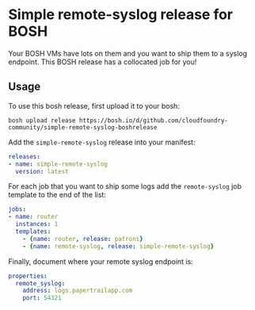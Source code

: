 Simple remote-syslog release for BOSH
=====================================

Your BOSH VMs have lots on them and you want to ship them to a syslog endpoint. This BOSH release has a collocated job for you!

Usage
-----

To use this bosh release, first upload it to your bosh:

```
bosh upload release https://bosh.io/d/github.com/cloudfoundry-community/simple-remote-syslog-boshrelease
```

Add the `simple-remote-syslog` release into your manifest:

```yaml
releases:
- name: simple-remote-syslog
  version: latest
```

For each job that you want to ship some logs add the `remote-syslog` job template to the end of the list:

```yaml
jobs:
- name: router
  instances: 1
  templates:
    - {name: router, release: patroni}
    - {name: remote-syslog, release: simple-remote-syslog}
```

Finally, document where your remote syslog endpoint is:

```yaml
properties:
  remote_syslog:
    address: logs.papertrailapp.com
    port: 54321
```

